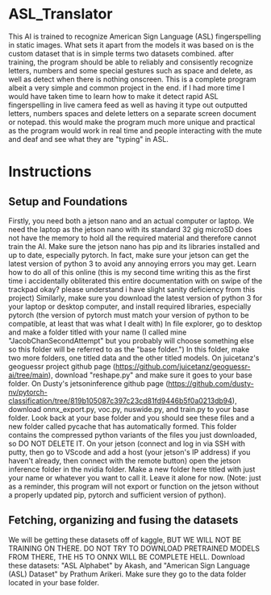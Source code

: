 # ASL_Translator
This AI is trained to recognize American Sign Language (ASL) fingerspelling in static images. What sets it apart from the models it was based on is the custom dataset that is in simple terms two datasets combined. after training, the program should be able to reliably and consisently recognize letters, numbers and some special gestures such as space and delete, as well as detect when there is nothing onscreen. This is a complete program albeit a very simple and common project in the end. if I had more time I would have taken time to learn how to make it detect rapid ASL fingerspelling in live camera feed
as well as having it type out outputted letters, numbers spaces and delete letters on a separate screen document or notepad. this would make the program much more unique and practical as the program would work in real time and people interacting with the mute and deaf and see what they are "typing" in ASL.
# Instructions
## Setup and Foundations
Firstly, you need both a jetson nano and an actual computer or laptop. We need the laptop as the jetson nano with its standard 32 gig microSD does not have the memory to hold all the required material and therefore cannot train the AI.
Make sure the jetson nano has pip and its libraries installed and up to date, especially pytorch. In fact, make sure your jetson can get the latest version of python 3 to avoid any annoying errors you may get. Learn how to do all of this online (this is my second time writing this as the first time i accidentally obliterated this entire documentation with on swipe of the trackpad okay? please understand i have slight sanity deficiency from this project)
Similarly, make sure you download the latest version of python 3 for your laptop or desktop computer, and install required libraries, especially pytorch (the version of pytorch must match your version of python to be compatible, at least that was what I dealt with)
In file explorer, go to desktop and make a folder titled with your name (I called mine "JacobChanSecondAttempt" but you probably will choose something else so this folder will be referred to as the "base folder.")
In this folder, make two more folders, one titled data and the other titled models. 
On juicetanz's geoguessr project github page (https://github.com/juicetanz/geoguessr-ai/tree/main), download "reshape.py" and make sure it goes to your base folder. 
On Dusty's jetsoninference github page (https://github.com/dusty-nv/pytorch-classification/tree/819b105087c397c23cd81fd9446b5f0a0213db94), download onnx_export.py, voc.py, nuswide.py, and train.py to your base folder. 
Look back at your base folder and you should see these files and a new folder called pycache that has automatically formed. This folder contains the compressed python variants of the files you just downloaded, so DO NOT DELETE IT.
On your jetson (connect and log in via SSH with putty, then go to VScode and add a host (your jetson's IP address) if you haven't already, then connect with the remote button) open the jetson inference folder in the nvidia folder. Make a new folder here titled with just your name or whatever you want to call it. Leave it alone for now. 
(Note: just as a reminder, this program will not export or function on the jetson without a properly updated pip, pytorch and sufficient version of python). 
## Fetching, organizing and fusing the datasets
We will be getting these datasets off of kaggle, BUT WE WILL NOT BE TRAINING ON THERE. DO NOT TRY TO DOWNLOAD PRETRAINED MODELS FROM THERE, THE H5 TO ONNX WILL BE COMPLETE HELL.
Download these datasets: "ASL Alphabet" by Akash, and "American Sign Language (ASL) Dataset" by Prathum Arikeri. Make sure they go to the data folder located in your base folder. 

